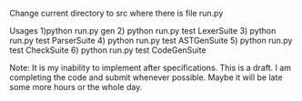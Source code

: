 Change current directory to src where there is file run.py

Usages
    1)python run.py gen 
    2) python run.py test LexerSuite
    3) python run.py test ParserSuite
    4) python run.py test ASTGenSuite
    5) python run.py test CheckSuite
    6) python run.py test CodeGenSuite

Note:
    It is my inability to implement after specifications.
    This is a draft. I am completing the code and submit whenever possible.
    Maybe it will be late some more hours or the whole day.


